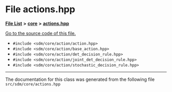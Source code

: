 
# File actions.hpp

<link rel="stylesheet" href="https://cdnjs.cloudflare.com/ajax/libs/KaTeX/0.5.1/katex.min.css">
<link rel="stylesheet" href="https://cdn.jsdelivr.net/github-markdown-css/2.2.1/github-markdown.css"/>



[**File List**](files.md) **>** [**core**](dir_92216a09053680f71034e5e26026ee62.md) **>** [**actions.hpp**](actions_8hpp.md)

[Go to the source code of this file.](actions_8hpp_source.md)



* `#include <sdm/core/action/action.hpp>`
* `#include <sdm/core/action/base_action.hpp>`
* `#include <sdm/core/action/det_decision_rule.hpp>`
* `#include <sdm/core/action/joint_det_decision_rule.hpp>`
* `#include <sdm/core/action/stochastic_decision_rule.hpp>`
























------------------------------
The documentation for this class was generated from the following file `src/sdm/core/actions.hpp`
